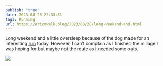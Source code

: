 ```yaml
---
publish: "true"
date: 2023-08-28 22:33:51
tags: Running
url: https://ericmwalk.blog/2023/08/28/long-weekend-and.html
---
```


Long weekend and a little oversleep because of the dog made for an interesting [run](https://strava.com/activities/9736230467) today. However, I can’t complain as I finished the millage I was hoping for but maybe not the route as I needed some outs.

![](https://ericmwalk.blog/uploads/2023/a0aae6e90c.jpg)